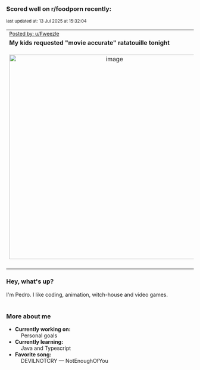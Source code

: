 ### Scored well on r/foodporn recently:

<p align="left"><sub>last updated at: 13 Jul 2025 at 15:32:04</sub></p>

|   |
| --- |
| <sub>[Posted by: u/Fweezle][source]</sub> |
| **My kids requested "movie accurate" ratatouille tonight** | 
|<p align="center"> <img alt="image" src="https://i.redd.it/ob7ddx7wtq9f1.jpeg" width="550" /> </p>|
|   |

### Hey, what's up?

I'm Pedro. I like coding, animation, witch-house and video games.<br><br>

### More about me
- **Currently working on:**  
&nbsp;&nbsp;&nbsp;&nbsp;Personal goals
- **Currently learning:**  
&nbsp;&nbsp;&nbsp;&nbsp;Java and Typescript
- **Favorite song:**  
&nbsp;&nbsp;&nbsp;&nbsp;DEVILNOTCRY — NotEnoughOfYou<br><br>

  



  
  
  
[linkedin]: https://linkedin.com/in/pedro-h-r-gomes-8a487b14a/
[gmail]: mailto:pilique11@gmail.com
[source]: https://reddit.com/r/FoodPorn/comments/1lmz0t6/my_kids_requested_movie_accurate_ratatouille/
[redditAPI]: https://www.reddit.com/dev/api/